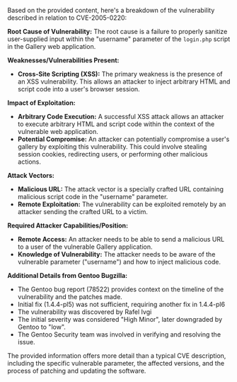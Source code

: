 Based on the provided content, here's a breakdown of the vulnerability described in relation to CVE-2005-0220:

**Root Cause of Vulnerability:**
The root cause is a failure to properly sanitize user-supplied input within the "username" parameter of the `login.php` script in the Gallery web application.

**Weaknesses/Vulnerabilities Present:**
- **Cross-Site Scripting (XSS):** The primary weakness is the presence of an XSS vulnerability. This allows an attacker to inject arbitrary HTML and script code into a user's browser session.

**Impact of Exploitation:**
- **Arbitrary Code Execution:** A successful XSS attack allows an attacker to execute arbitrary HTML and script code within the context of the vulnerable web application.
- **Potential Compromise:** An attacker can potentially compromise a user's gallery by exploiting this vulnerability. This could involve stealing session cookies, redirecting users, or performing other malicious actions.

**Attack Vectors:**
- **Malicious URL:** The attack vector is a specially crafted URL containing malicious script code in the "username" parameter.
- **Remote Exploitation:** The vulnerability can be exploited remotely by an attacker sending the crafted URL to a victim.

**Required Attacker Capabilities/Position:**
- **Remote Access:** An attacker needs to be able to send a malicious URL to a user of the vulnerable Gallery application.
- **Knowledge of Vulnerability:** The attacker needs to be aware of the vulnerable parameter ("username") and how to inject malicious code.

**Additional Details from Gentoo Bugzilla:**

*   The Gentoo bug report (78522) provides context on the timeline of the vulnerability and the patches made.
*   Initial fix (1.4.4-pl5) was not sufficient, requiring another fix in 1.4.4-pl6
*   The vulnerability was discovered by Rafel Ivgi
*   The initial severity was considered "High Minor", later downgraded by Gentoo to "low".
*   The Gentoo Security team was involved in verifying and resolving the issue.

The provided information offers more detail than a typical CVE description, including the specific vulnerable parameter, the affected versions, and the process of patching and updating the software.